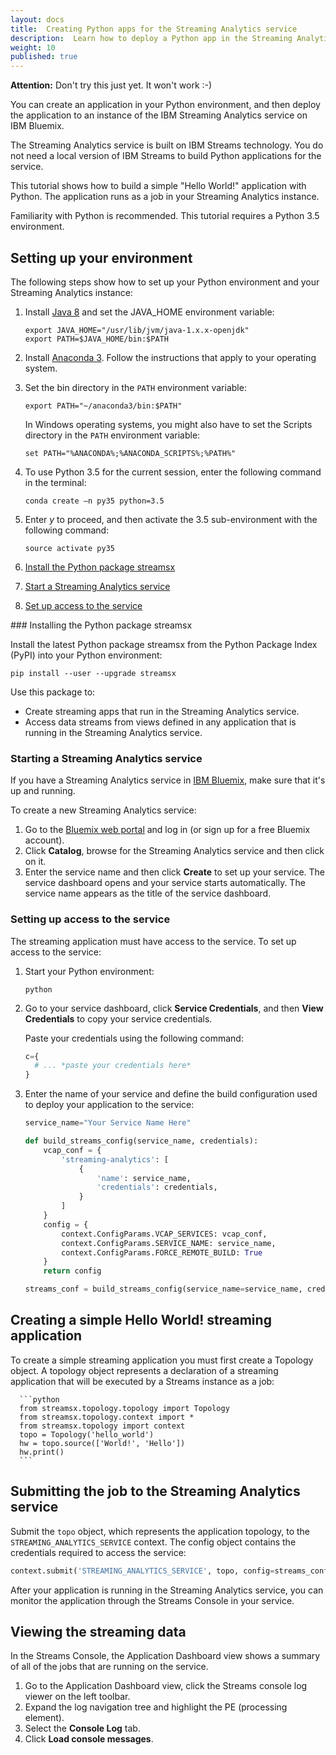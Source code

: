 ```yaml
---
layout: docs
title:  Creating Python apps for the Streaming Analytics service
description:  Learn how to deploy a Python app in the Streaming Analytics service
weight: 10
published: true
---
```

**Attention:** Don't try this just yet. It won't work :-)

You can create an application in your Python environment, and then deploy the application to an instance of the IBM Streaming Analytics service on IBM Bluemix.

The Streaming Analytics service is built on IBM Streams technology. You do not need a local version of IBM Streams to build Python applications for the service.

This tutorial shows how to build a simple "Hello World!" application with Python. The application runs as a job in your Streaming Analytics instance.

Familiarity with Python is recommended. This tutorial requires a Python 3.5 environment.


## Setting up your environment

The following steps show how to set up your Python environment and your Streaming Analytics instance:

1. Install [Java 8](http://www.oracle.com/technetwork/java/javase/downloads/jdk8-downloads-2133151.html) and set the JAVA_HOME environment variable:

   ```
   export JAVA_HOME="/usr/lib/jvm/java-1.x.x-openjdk"
   export PATH=$JAVA_HOME/bin:$PATH
   ```
2. Install [Anaconda 3](https://www.continuum.io/downloads). Follow the instructions that apply to your operating system.

3. Set the bin directory in the `PATH` environment variable:

   ```
   export PATH="~/anaconda3/bin:$PATH"
   ```
   In Windows operating systems, you might also have to set the Scripts directory in the `PATH` environment variable:  

   ```
   set PATH="%ANACONDA%;%ANACONDA_SCRIPTS%;%PATH%"
   ```

4. To use Python 3.5 for the current session, enter the following command in the terminal:

   ```
   conda create –n py35 python=3.5
   ```
5. Enter *y* to proceed, and then activate the 3.5 sub-environment with the following command:

   ```
   source activate py35
   ```
6. [Install the Python package streamsx](#step1)
7. [Start a Streaming Analytics service](#step2)
8. [Set up access to the service](#step3)

<a id="step1"/>
### Installing the Python package streamsx

Install the latest Python package streamsx from the Python Package Index (PyPI) into your Python environment:

```
pip install --user --upgrade streamsx
```
Use this package to:

  - Create streaming apps that run in the Streaming Analytics service.
  - Access data streams from views defined in any application that is running in the Streaming Analytics service.

<a id="step2"></a>
### Starting a Streaming Analytics service

If you have a Streaming Analytics service in [IBM Bluemix](https://console.ng.bluemix.net/), make sure that it's up and running.

To create a new Streaming Analytics service:

  1. Go to the [Bluemix web portal](https://www.ibm.com/cloud-computing/bluemix/) and log in (or sign up for a free Bluemix account).
  2. Click **Catalog**, browse for the Streaming Analytics service and then click on it.
  3. Enter the service name and then click **Create** to set up your service. The service dashboard opens and your service starts automatically. The service name appears as the title of the service dashboard.

<a id="step3"></a>
### Setting up access to the service

The streaming application must have access to the service. To set up access to the service:

1. Start your Python environment:

   ```
   python
   ```

2. Go to your service dashboard, click **Service Credentials**, and then **View Credentials** to copy your service credentials.

   Paste your credentials using the following command:

   ```python
   c={
     # ... *paste your credentials here*
   }
   ```

3. Enter the name of your service and define the build configuration used to deploy your application to the service:

   ```python
   service_name="Your Service Name Here"

   def build_streams_config(service_name, credentials):
       vcap_conf = {
           'streaming-analytics': [
               {
                   'name': service_name,
                   'credentials': credentials,
               }
           ]
       }
       config = {
           context.ConfigParams.VCAP_SERVICES: vcap_conf,
           context.ConfigParams.SERVICE_NAME: service_name,
           context.ConfigParams.FORCE_REMOTE_BUILD: True
       }
       return config

   streams_conf = build_streams_config(service_name=service_name, credentials=c)
   ```

## Creating a simple Hello World! streaming application 

To create a simple streaming application you must first create a Topology object. A topology object represents a declaration of a streaming application that will be executed by a Streams instance as a job:

      ```python
      from streamsx.topology.topology import Topology
      from streamsx.topology.context import *
      from streamsx.topology import context
      topo = Topology('hello_world')
      hw = topo.source(['World!', 'Hello'])
      hw.print()
      ```

## Submitting the job to the Streaming Analytics service

Submit the `topo` object, which represents the application topology, to the `STREAMING_ANALYTICS_SERVICE` context. The config object contains the credentials required to access the service:

```python
context.submit('STREAMING_ANALYTICS_SERVICE', topo, config=streams_conf)
```

After your application is running in the Streaming Analytics service, you can monitor the application through the Streams Console in your service.

## Viewing the streaming data

In the Streams Console, the Application Dashboard view shows a summary of all of the jobs that are running on the service.

 1. Go to the Application Dashboard view, click the Streams console log viewer on the left toolbar.
 2. Expand the log navigation tree and highlight the PE (processing element).
 3. Select the **Console Log** tab.
 4. Click **Load console messages**.
